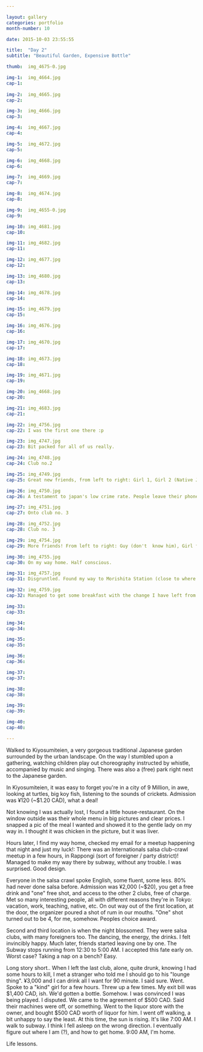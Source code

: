 ```yaml
---

layout: gallery
categories: portfolio
month-number: 10

date: 2015-10-03 23:55:55

title:  "Day 2"
subtitle: "Beautiful Garden, Expensive Bottle"

thumb:	img_4675-0.jpg

img-1:	img_4664.jpg
cap-1:	
 
img-2:	img_4665.jpg
cap-2:	

img-3:	img_4666.jpg
cap-3: 	

img-4:	img_4667.jpg
cap-4:	

img-5:	img_4672.jpg
cap-5:	

img-6:	img_4668.jpg
cap-6:	

img-7:	img_4669.jpg
cap-7:	

img-8:	img_4674.jpg
cap-8:	

img-9:	img_4655-0.jpg
cap-9:	

img-10:	img_4681.jpg
cap-10:	

img-11:	img_4682.jpg
cap-11:	

img-12:	img_4677.jpg
cap-12:	

img-13:	img_4680.jpg
cap-13:	

img-14:	img_4678.jpg
cap-14:	

img-15:	img_4679.jpg
cap-15:	

img-16:	img_4676.jpg
cap-16:	

img-17:	img_4670.jpg
cap-17:	

img-18:	img_4673.jpg
cap-18:	

img-19:	img_4671.jpg
cap-19:	

img-20:	img_4668.jpg
cap-20:	

img-21:	img_4683.jpg
cap-21:	

img-22:	img_4756.jpg
cap-22:	I was the first one there :p

img-23:	img_4747.jpg
cap-23:	Bit packed for all of us really.

img-24:	img_4748.jpg
cap-24:	Club no.2

img-25:	img_4749.jpg
cap-25:	Great new friends, from left to right: Girl 1, Girl 2 (Native Japanese High School Teacher), Laura from South Africa, Edward from Sydney Australia. 

img-26:	img_4750.jpg
cap-26:	A testament to japan's low crime rate. People leave their phones, drinks, purses around freely.

img-27:	img_4751.jpg
cap-27:	Onto club no. 3

img-28:	img_4752.jpg
cap-28:	Club no. 3

img-29:	img_4754.jpg
cap-29:	More friends! From left to right: Guy (don't  know him), Girl from USA, and alleged stock trader millionaire Sandor from Belgium. Says he lost a few million in stock trading so he's taking some time off in Tokyo. Very nice guy :)

img-30:	img_4755.jpg
cap-30:	On my way home. Half conscious. 

img-31:	img_4757.jpg
cap-31:	Disgruntled. Found my way to Morishita Station (close to where I live).. still got lost. 

img-32:	img_4759.jpg
cap-32:	Managed to get some breakfast with the change I have left from the night (¥160, ~$1.60)

img-33:	
cap-33:	

img-34:	
cap-34:	

img-35:	
cap-35:	

img-36:	
cap-36:	

img-37:	
cap-37:	

img-38:	
cap-38:	

img-39:	
cap-39:	

img-40:	
cap-40:	

---
```


Walked to Kiyosumiteien, a very gorgeous traditional Japanese garden surrounded by the urban landscape. On the way I stumbled upon a gathering, watching children play out choreography instructed by whistle, accompanied by music and singing. There was also a (free) park right next to the Japanese garden. 

In Kiyosumiteien, it was easy to forget you're in a city of 9 Million, in awe, looking at turtles, big koy fish, listening to the sounds of crickets. Admission was ¥120 (~$1.20 CAD), what a deal!

Not knowing I was actually lost, I found a little house-restaurant. On the window outside was their whole menu in big pictures and clear prices. I snapped a pic of the meal I wanted and showed it to the gentle lady on my way in. I thought it was chicken in the picture, but it was liver. 

Hours later, I find my way home, checked my email for a meetup happening that night and just my luck!: There was an Internationals salsa club-crawl meetup in a few hours, in Rappongi (sort of foreigner / party district)! Managed to make my way there by subway, without any trouble. I was surprised. Good design.

Everyone in the salsa crawl spoke English, some fluent, some less. 80% had never done salsa before. Admission was ¥2,000 (~$20), you get a free drink and "one" free shot, and access to the other 2 clubs, free of charge. Met so many interesting people, all with different reasons they're in Tokyo: vacation, work, teaching, native, etc. On out way out of the first location, at the door, the organizer poured a shot of rum in our mouths. "One" shot turned out to be 4, for me, somehow. Peoples choice award. 

Second and third location is when the night blossomed. They were salsa clubs, with many foreigners too. The dancing, the energy, the drinks. I felt invincibly happy. Much later, friends started leaving one by one. The Subway stops running from 12:30 to 5:00 AM. I accepted this fate early on. Worst case? Taking a nap on a bench? Easy.

Long story short.. When I left the last club, alone, quite drunk, knowing I had some hours to kill, I met a stranger who told me I should go to his "lounge thing". ¥3,000 and I can drink all I want for 90 minute. I said sure. Went. Spoke to a "kind" girl for a few hours. Threw up a few times. My exit bill was $1,400 CAD, ish. We'd gotten a bottle. Somehow. I was convinced I was being played. I disputed. We came to the agreement of $500 CAD. Said their machines were off, or something. Went to the liquor store with the owner, and bought $500 CAD worth of liquor for him. I went off walking, a bit unhappy to say the least. At this time, the sun is rising. It's like 7:00 AM. I walk to subway. I think I fell asleep on the wrong direction. I eventually figure out where I am (?), and how to get home. 9:00 AM, I'm home. 

Life lessons.
